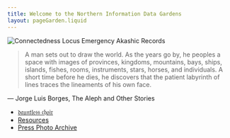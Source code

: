```yaml
---
title: Welcome to the Northern Information Data Gardens
layout: pageGarden.liquid
---
```


![Connectedness Locus Emergency Akashic Records](/images/akashic.gif)

> A man sets out to draw the world. As the years go by, he peoples a space with images of provinces, kingdoms, mountains, bays, ships, islands, fishes, rooms, instruments, stars, horses, and individuals. A short time before he dies, he discovers that the patient labyrinth of lines traces the lineaments of his own face.

― Jorge Luis Borges, The Aleph and Other Stories

- [𝔡𝔞𝔲𝔫𝔱𝔩𝔢𝔰𝔰 𝔠𝔥𝔬𝔦𝔯](/dauntless-choir)
- [Resources](/resources)
- [Press Photo Archive](/press-photo-archive)
